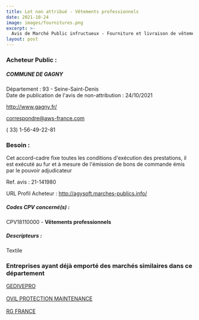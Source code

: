 ```yaml
---
title: Lot non attribué - Vêtements professionnels
date: 2021-10-24
image: images/fournitures.png
excerpt: >-
  Avis de Marché Public infructueux - Fourniture et livraison de vêtements de travail, de chaussures et d'équipements de protection individuelle
layout: post
---
```


### Acheteur Public :
##### COMMUNE DE GAGNY
Département : 93 - Seine-Saint-Denis<br/>
Date de publication de l'avis de non-attribution : 24/10/2021


http://www.gagny.fr/

correspondre@aws-france.com

( 33) 1-56-49-22-81
### Besoin :

Cet accord-cadre fixe toutes les conditions d'exécution des prestations, il est exécuté au fur et à mesure de l'émission de bons de commande émis par le pouvoir adjudicateur

Ref. avis : 21-141980

URL Profil Acheteur : http://agysoft.marches-publics.info/

##### Codes CPV concerné(s) :
CPV18110000 - **Vêtements professionnels** <br/>

##### Descripteurs :
Textile <br/>

### Entreprises ayant déjà emporté des marchés similaires dans ce département
<a href="/entreprise-549/siren-339901522">GEDIVEPRO</a><br/><br/>
<a href="/entreprise-552/siren-384637005">OVIL PROTECTION MAINTENANCE</a><br/><br/>
<a href="/entreprise-561/siren-442278453">RG FRANCE</a><br/><br/>
